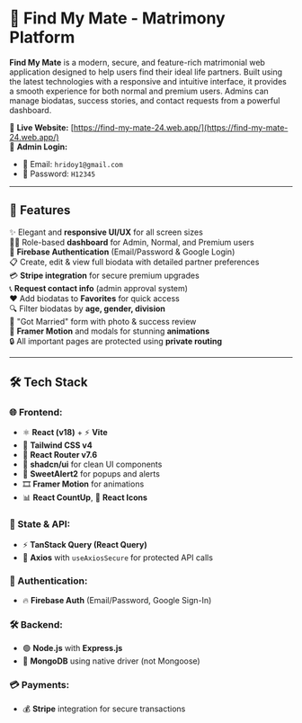 # 💍 Find My Mate - Matrimony Platform

**Find My Mate** is a modern, secure, and feature-rich matrimonial web application designed to help users find their ideal life partners. Built using the latest technologies with a responsive and intuitive interface, it provides a smooth experience for both normal and premium users. Admins can manage biodatas, success stories, and contact requests from a powerful dashboard.

🔗 **Live Website:** [https://find-my-mate-24.web.app/](https://find-my-mate-24.web.app/)  
🔐 **Admin Login:**

- 📧 Email: `hridoy1@gmail.com`
- 🔐 Password: `H12345`

---

## 🚀 Features

✨ Elegant and **responsive UI/UX** for all screen sizes  
🧑‍💼 Role-based **dashboard** for Admin, Normal, and Premium users  
🔐 **Firebase Authentication** (Email/Password & Google Login)  
📋 Create, edit & view full biodata with detailed partner preferences  
💳 **Stripe integration** for secure premium upgrades  
📞 **Request contact info** (admin approval system)  
❤️ Add biodatas to **Favorites** for quick access  
🔍 Filter biodatas by **age, gender, division**  
🎉 "Got Married" form with photo & success review  
💫 **Framer Motion** and modals for stunning **animations**  
🔒 All important pages are protected using **private routing**

---

## 🛠️ Tech Stack

### 🌐 Frontend:

- ⚛️ **React (v18)** + ⚡ **Vite**
- 🎨 **Tailwind CSS v4**
- 🧭 **React Router v7.6**
- 🧩 **shadcn/ui** for clean UI components
- 💬 **SweetAlert2** for popups and alerts
- 🎞️ **Framer Motion** for animations
- 📊 **React CountUp**, 🎯 **React Icons**

### 🔄 State & API:

- ⚡ **TanStack Query (React Query)**
- 🔐 **Axios** with `useAxiosSecure` for protected API calls

### 🔐 Authentication:

- 🔥 **Firebase Auth** (Email/Password, Google Sign-In)

### 🛠️ Backend:

- 🟢 **Node.js** with **Express.js**
- 🍃 **MongoDB** using native driver (not Mongoose)

### 💳 Payments:

- 💰 **Stripe** integration for secure transactions
